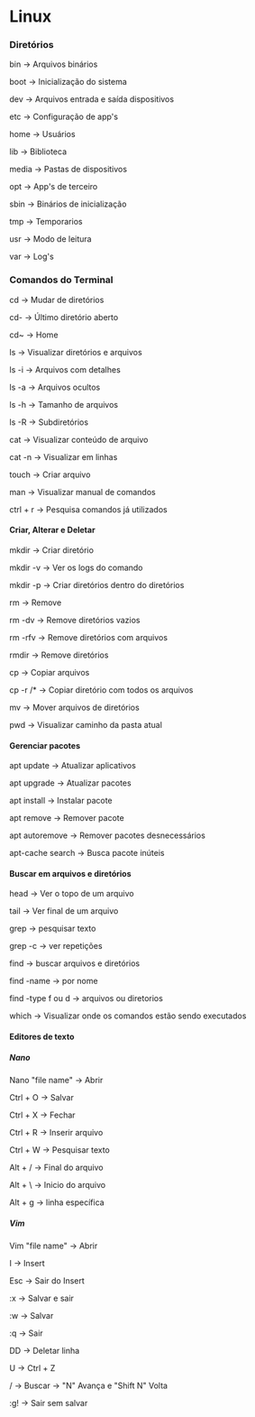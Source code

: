 # Linux

### Diretórios

bin -> Arquivos binários

boot -> Inicialização do sistema

dev -> Arquivos entrada e saída dispositivos

etc -> Configuração de app's

home -> Usuários

lib -> Biblioteca

media -> Pastas de dispositivos

opt -> App's de terceiro

sbin -> Binários de inicialização

tmp -> Temporarios 

usr -> Modo de leitura 

var -> Log's

### Comandos do Terminal

cd -> Mudar de diretórios

cd- -> Último diretório aberto

cd~ -> Home 

ls -> Visualizar diretórios e arquivos

ls -i -> Arquivos com detalhes

ls -a -> Arquivos ocultos

ls -h -> Tamanho de arquivos

ls -R -> Subdiretórios

cat -> Visualizar conteúdo de arquivo

cat -n -> Visualizar em linhas 

touch -> Criar arquivo

man -> Visualizar manual de comandos

ctrl + r -> Pesquisa comandos já utilizados

#### Criar, Alterar e Deletar

mkdir -> Criar diretório

mkdir -v -> Ver os logs do comando

mkdir -p -> Criar diretórios dentro do diretórios

rm -> Remove 

rm -dv -> Remove diretórios vazios 

rm -rfv -> Remove diretórios com arquivos 

rmdir -> Remove diretórios

cp -> Copiar arquivos

cp -r /* -> Copiar diretório com todos os arquivos

mv -> Mover arquivos de diretórios

pwd -> Visualizar caminho da pasta atual

#### Gerenciar pacotes

apt update -> Atualizar aplicativos

apt upgrade -> Atualizar pacotes

apt install -> Instalar pacote

apt remove -> Remover pacote

apt autoremove -> Remover pacotes desnecessários

apt-cache search -> Busca pacote inúteis

#### Buscar em arquivos e diretórios

head -> Ver o topo de um arquivo

tail -> Ver final de um arquivo

grep -> pesquisar texto

grep -c -> ver repetições

find -> buscar arquivos e diretórios

find -name -> por nome

find -type f ou d -> arquivos ou diretorios

which -> Visualizar onde os comandos estão sendo executados

#### Editores de texto

##### Nano

Nano "file name" -> Abrir

Ctrl + O -> Salvar

Ctrl + X -> Fechar 

Ctrl + R -> Inserir arquivo

Ctrl + W -> Pesquisar texto

Alt + / -> Final do arquivo

Alt + \ -> Inicio do arquivo

Alt + g -> linha específica

##### Vim 

Vim "file name" -> Abrir

I -> Insert 

Esc -> Sair do Insert

:x -> Salvar e sair

:w -> Salvar 

:q -> Sair 

DD -> Deletar linha

U -> Ctrl + Z

/ -> Buscar -> "N" Avança e "Shift N" Volta

:g! -> Sair sem salvar


